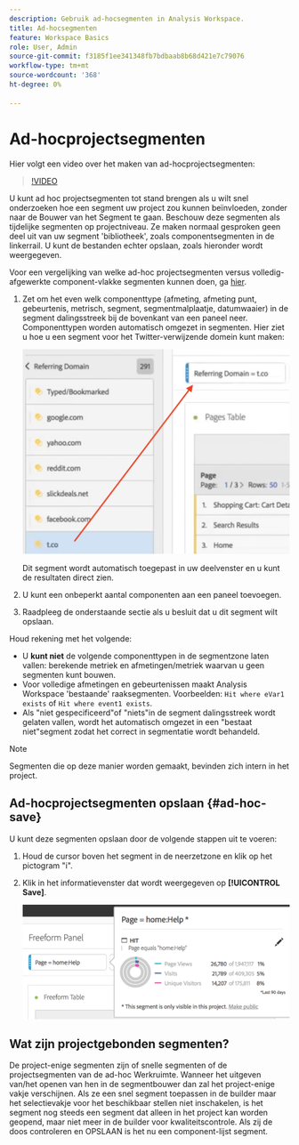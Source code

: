 ```yaml
---
description: Gebruik ad-hocsegmenten in Analysis Workspace.
title: Ad-hocsegmenten
feature: Workspace Basics
role: User, Admin
source-git-commit: f3185f1ee341348fb7bdbaab8b68d421e7c79076
workflow-type: tm+mt
source-wordcount: '368'
ht-degree: 0%

---
```



# Ad-hocprojectsegmenten

Hier volgt een video over het maken van ad-hocprojectsegmenten:

>[!VIDEO](https://video.tv.adobe.com/v/23978/?quality=12)

U kunt ad hoc projectsegmenten tot stand brengen als u wilt snel onderzoeken hoe een segment uw project zou kunnen beïnvloeden, zonder naar de Bouwer van het Segment te gaan. Beschouw deze segmenten als tijdelijke segmenten op projectniveau. Ze maken normaal gesproken geen deel uit van uw segment &#39;bibliotheek&#39;, zoals componentsegmenten in de linkerrail. U kunt de bestanden echter opslaan, zoals hieronder wordt weergegeven.

Voor een vergelijking van welke ad-hoc projectsegmenten versus volledig-afgewerkte component-vlakke segmenten kunnen doen, ga [hier](/help/analyze/analysis-workspace/components/segments/t-freeform-project-segment.md).

1. Zet om het even welk componenttype (afmeting, afmeting punt, gebeurtenis, metrisch, segment, segmentmalplaatje, datumwaaier) in de segment dalingsstreek bij de bovenkant van een paneel neer. Componenttypen worden automatisch omgezet in segmenten.
Hier ziet u hoe u een segment voor het Twitter-verwijzende domein kunt maken:

   ![](assets/ad-hoc1.png)

   Dit segment wordt automatisch toegepast in uw deelvenster en u kunt de resultaten direct zien.

1. U kunt een onbeperkt aantal componenten aan een paneel toevoegen.
1. Raadpleeg de onderstaande sectie als u besluit dat u dit segment wilt opslaan.

Houd rekening met het volgende:

* U **kunt niet** de volgende componenttypen in de segmentzone laten vallen: berekende metriek en afmetingen/metriek waarvan u geen segmenten kunt bouwen.
* Voor volledige afmetingen en gebeurtenissen maakt Analysis Workspace &#39;bestaande&#39; raaksegmenten. Voorbeelden: `Hit where eVar1 exists` of `Hit where event1 exists`.
* Als &quot;niet gespecificeerd&quot;of &quot;niets&quot;in de segment dalingsstreek wordt gelaten vallen, wordt het automatisch omgezet in een &quot;bestaat niet&quot;segment zodat het correct in segmentatie wordt behandeld.

>[!NOTE]
>
>Segmenten die op deze manier worden gemaakt, bevinden zich intern in het project.

## Ad-hocprojectsegmenten opslaan {#ad-hoc-save}

U kunt deze segmenten opslaan door de volgende stappen uit te voeren:

1. Houd de cursor boven het segment in de neerzetzone en klik op het pictogram &quot;i&quot;.
1. Klik in het informatievenster dat wordt weergegeven op **[!UICONTROL Save]**.

   ![](assets/segment-info.png)

## Wat zijn projectgebonden segmenten?

De project-enige segmenten zijn of snelle segmenten of de projectsegmenten van de ad-hoc Werkruimte. Wanneer het uitgeven van/het openen van hen in de segmentbouwer dan zal het project-enige vakje verschijnen. Als ze een snel segment toepassen in de builder maar het selectievakje voor het beschikbaar stellen niet inschakelen, is het segment nog steeds een segment dat alleen in het project kan worden geopend, maar niet meer in de builder voor kwaliteitscontrole. Als zij de doos controleren en OPSLAAN is het nu een component-lijst segment.